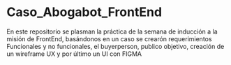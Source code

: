 # Caso_Abogabot_FrontEnd

En este repositorio se plasman la práctica de la semana de inducción a la misión de FrontEnd, basándonos en un caso se crearón requerimientos Funcionales y no funcionales, el buyerperson, publico objetivo, creación de un wireframe UX y por último un UI con FIGMA
